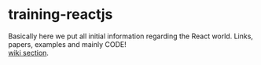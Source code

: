 # training-reactjs
Basically here we put all initial information regarding the React world. Links, papers, examples and mainly CODE! <br/>
[wiki section](https://github.com/kilisoria/training-reactjs/wiki).

